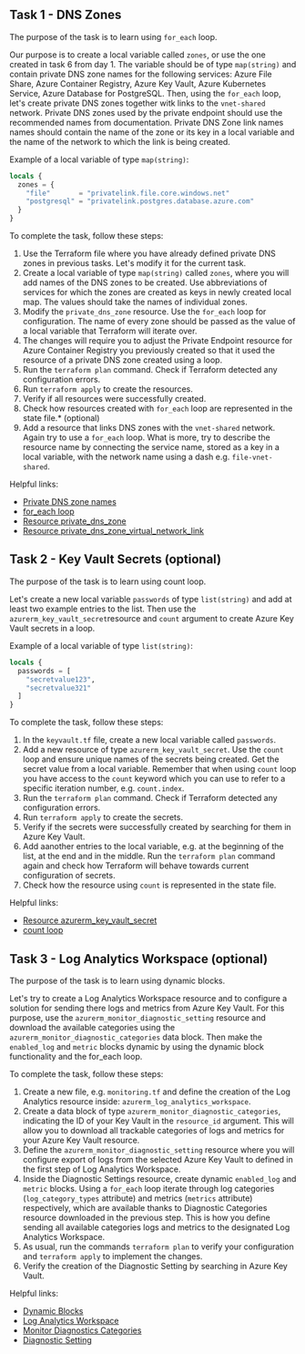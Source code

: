 ## Task 1 - DNS Zones

The purpose of the task is to learn using `for_each` loop.

Our purpose is to create a local variable called `zones`, or use the one created in task 6 from day 1.
The variable should be of type `map(string)` and contain private DNS zone names for the following services: Azure File Share,
Azure Container Registry, Azure Key Vault, Azure Kubernetes Service, Azure Database for PostgreSQL.
Then, using the `for_each` loop, let's create private DNS zones together witk links to the `vnet-shared` network.
Private DNS zones used by the private endpoint should use the recommended names from documentation.
Private DNS Zone link names names should contain the name of the zone or its key in a local variable and the name of the network to which the link is being created.

Example of a local variable of type `map(string)`:

```terraform
locals {
  zones = {
    "file"       = "privatelink.file.core.windows.net"
    "postgresql" = "privatelink.postgres.database.azure.com"
  }
}
```

To complete the task, follow these steps:

1. Use the Terraform file where you have already defined private DNS zones in previous tasks. Let's modify it for the current task.
2. Create a local variable of type `map(string)` called `zones`, where you will add names of the DNS zones to be created. Use abbreviations 
   of services for which the zones are created as keys in newly created local map. The values ​​should take the names of individual zones.
3. Modify the `private_dns_zone` resource. Use the `for_each` loop for configuration. The name of every zone should be
   passed as the value of a local variable that Terraform will iterate over.
4. The changes will require you to adjust the Private Endpoint resource for Azure Container Registry you previously created so that
   it used the resource of a private DNS zone created using a loop.
5. Run the `terraform plan` command. Check if Terraform detected any configuration errors.
6. Run `terraform apply` to create the resources.
7. Verify if all resources were successfully created.
8. Check how resources created with `for_each` loop are represented in the state file.* (optional)
9. Add a resource that links DNS zones with the `vnet-shared` network. Again try to use a `for_each` loop. What is more, try to describe the
   resource name by connecting the service name, stored as a key in a local variable, with the network name using a dash e.g. `file-vnet-shared`.

Helpful links:

* [Private DNS zone names](https://learn.microsoft.com/pl-pl/azure/private-link/private-endpoint-dns#azure-services-dns-zone-configuration)
* [for_each loop](https://developer.hashicorp.com/terraform/language/meta-arguments/for_each)
* [Resource private_dns_zone](https://registry.terraform.io/providers/hashicorp/azurerm/latest/docs/data-sources/private_dns_zone)
* [Resource private_dns_zone_virtual_network_link](https://registry.terraform.io/providers/hashicorp/azurerm/latest/docs/resources/private_dns_zone_virtual_network_link)

## Task 2 - Key Vault Secrets (optional)

The purpose of the task is to learn using count loop.

Let's create a new local variable `passwords` of type `list(string)` and add at least two example entries to the list.
Then use the `azurerm_key_vault_secret`resource and `count` argument to create Azure Key Vault secrets in a loop.

Example of a local variable of type `list(string)`:

```terraform
locals {
  passwords = [
    "secretvalue123",
    "secretvalue321"
  ]
}
```

To complete the task, follow these steps:

1. In the `keyvault.tf` file, create a new local variable called `passwords`.
2. Add a new resource of type `azurerm_key_vault_secret`. Use the `count` loop and ensure unique names of the secrets being created.
   Get the secret value from a local variable. Remember that when using `count` loop you have access to the `count` keyword 
   which you can use to refer to a specific iteration number, e.g. `count.index`.
3. Run the `terraform plan` command. Check if Terraform detected any configuration errors.
4. Run `terraform apply` to create the secrets.
5. Verify if the secrets were successfully created by searching for them in Azure Key Vault.
6. Add aanother entries to the local variable, e.g. at the beginning of the list, at the end and in the middle. Run
   the `terraform plan` command again and check how Terraform will behave towards current configuration of secrets.
7. Check how the resource using `count` is represented in the state file.

Helpful links:

* [Resource azurerm_key_vault_secret](https://registry.terraform.io/providers/hashicorp/azurerm/latest/docs/resources/key_vault_secret)
* [count loop](https://developer.hashicorp.com/terraform/language/meta-arguments/count)


## Task 3 - Log Analytics Workspace (optional)

The purpose of the task is to learn using dynamic blocks.

Let's try to create a Log Analytics Workspace resource and to configure a solution for sending there logs and metrics
from Azure Key Vault. For this purpose, use the `azurerm_monitor_diagnostic_setting` resource and download the available
categories using the `azurerm_monitor_diagnostic_categories` data block. Then make the `enabled_log` and `metric` blocks 
dynamic by using the dynamic block functionality and the for_each loop.

To complete the task, follow these steps:
1. Create a new file, e.g. `monitoring.tf` and define the creation of the Log Analytics resource inside: `azurerm_log_analytics_workspace`.
2. Create a data block of type `azurerm_monitor_diagnostic_categories`, indicating the ID of your Key Vault in the `resource_id` argument.
   This will allow you to download all trackable categories of logs and metrics for your Azure Key Vault resource.
3. Define the `azurerm_monitor_diagnostic_setting` resource where you will configure export of logs from the selected Azure Key Vault to
   defined in the first step of Log Analytics Workspace.
4. Inside the Diagnostic Settings resource, create dynamic `enabled_log` and `metric` blocks. Using a `for_each` loop iterate through 
   log categories (`log_category_types` attribute) and metrics (`metrics` attribute) respectively, which are available thanks to
   Diagnostic Categories resource downloaded in the previous step. This is how you define sending all available categories
   logs and metrics to the designated Log Analytics Workspace.
5. As usual, run the commands `terraform plan` to verify your configuration and `terraform apply` to implement the changes.
6. Verify the creation of the Diagnostic Setting by searching in Azure Key Vault.

Helpful links:

* [Dynamic Blocks](https://developer.hashicorp.com/terraform/language/expressions/dynamic-blocks)
* [Log Analytics Workspace](https://registry.terraform.io/providers/hashicorp/azurerm/latest/docs/resources/log_analytics_workspace)
* [Monitor Diagnostics Categories](https://registry.terraform.io/providers/hashicorp/azurerm/latest/docs/data-sources/monitor_diagnostic_categories)
* [Diagnostic Setting](https://registry.terraform.io/providers/hashicorp/azurerm/latest/docs/resources/monitor_diagnostic_setting)
